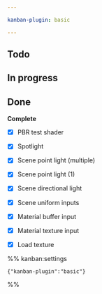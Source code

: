 ```yaml
---

kanban-plugin: basic

---
```


## Todo



## In progress



## Done

**Complete**
- [x] PBR test shader
- [x] Spotlight
- [x] Scene point light (multiple)
- [x] Scene point light (1)
- [x] Scene directional light
- [x] Scene uniform inputs
- [x] Material buffer input
- [x] Material texture input
- [x] Load texture




%% kanban:settings
```
{"kanban-plugin":"basic"}
```
%%